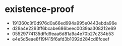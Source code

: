 # existence-proof

- 191360c3f0d976d0a66ed994a995e0443ebda96e
- d29a4e2293ff6bcabe686beec0039aa308212e69
- 05529774135dffd9eaa6d81a9a4e70b27c234b53
- e4e5d5eae8f19f415f6afd3b1092d284cd8fceef
